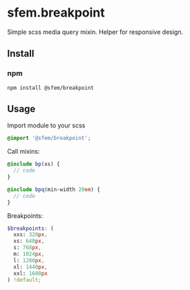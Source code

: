 sfem.breakpoint
===========

Simple scss media query mixin. Helper for responsive design.

Install
---------

### npm
`npm install @sfem/breakpoint`

Usage
---------
Import module to your scss

```scss
@import '@sfem/breakpoint';
```

Call mixins:

```scss
@include bp(xs) {
  // code
}
```

```scss
@include bpq(min-width 20em) {
  // code
}
```

Breakpoints:

```scss
$breakpoints: (
  xxs: 320px,
  xs: 640px,
  s: 768px,
  m: 1024px,
  l: 1280px,
  xl: 1440px,
  xxl: 1600px
) !default;
```